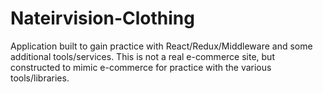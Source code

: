 # Nateirvision-Clothing

Application built to gain practice with React/Redux/Middleware and some additional tools/services. This is not a real e-commerce site, but constructed to mimic e-commerce for practice with the various tools/libraries. 

